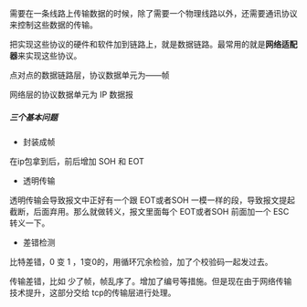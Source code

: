 
需要在一条线路上传输数据的时候，除了需要一个物理线路以外，还需要通讯协议来控制这些数据的传输。

把实现这些协议的硬件和软件加到链路上，就是数据链路。最常用的就是**网络适配器**来实现这些协议。


点对点的数据链路层，协议数据单元为——帧

网络层的协议数据单元为 IP 数据报


##### 三个基本问题

- 封装成帧

在ip包拿到后，前后增加 SOH 和 EOT

- 透明传输

透明传输会导致报文中正好有一个跟 EOT或者SOH 一模一样的段，导致报文提起截断，后面弃用。那么就做转义，报文里面每个 EOT或者SOH 前面加一个 ESC 转义一下。 

- 差错检测

比特差错，0 变 1 ，1变0的，用循环冗余检验，加了个校验码一起发过去。

传输差错，比如 少了帧，帧乱序了。增加了编号等措施。但是现在由于网络传输技术提升，这部分交给 tcp的传输层进行处理。



